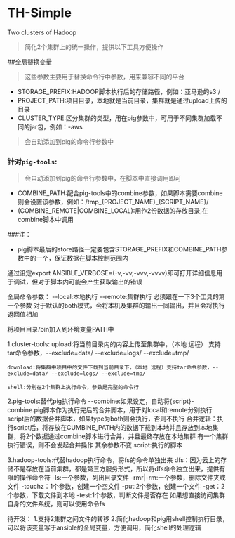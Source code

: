# TH-Simple
Two clusters of Hadoop
> 简化2个集群上的统一操作，提供以下工具方便操作

##全局替换变量
> 这些参数主要用于替换命令行中参数，用来兼容不同的平台

* STORAGE_PREFIX:HADOOP脚本执行后的存储路径，例如：亚马逊的s3:/
* PROJECT_PATH:项目目录，本地就是当前目录，集群就是通过upload上传的目录
* CLUSTER_TYPE:区分集群的类型，用在pig参数中，可用于不同集群加载不同的jar包，例如：-aws

> 会自动添加到pig的命令行参数中

### 针对`pig-tools`:
> 会自动添加到pig的命令行参数中，在脚本中直接调用即可

+ COMBINE_PATH:配合pig-tools中的combine参数，如果脚本需要combine则会设置该参数，例如：/tmp_{PROJECT_NAME}_{SCRIPT_NAME}/
+ (COMBINE_REMOTE|COMBINE_LOCAL):用作2份数据的存放目录,在combine脚本中调用
				
###注：
+ pig脚本最后的store路径一定要包含STORAGE_PREFIX和COMBINE_PATH参数中的一个，保证数据在脚本控制范围内

通过设定export ANSIBLE_VERBOSE=(-v,-vv,-vvv,-vvvv)即可打开详细信息用于调试，但对于脚本内可能会产生获取输出的错误

全局命令参数：
	--local:本地执行
	--remote:集群执行
	必须跟在一下3个工具的第一个参数
	对于默认的both模式，会将本机及集群的输出一同输出，并且会将执行返回值相加

将项目目录/bin加入到环境变量PATH中
	
1.cluster-tools:
	upload:将当前目录内的内容上传至集群中，（本地 远程） 支持tar命令参数，--exclude=data/ --exclude=logs/ --exclude=tmp/ 
	
	download:将集群中项目中的文件下载到当前目录下，（本地 远程）支持tar命令参数，--exclude=data/ --exclude=logs/ --exclude=tmp/ 
	
	shell:分别在2个集群上执行命令，参数是完整的命令行

2.pig-tools:替代pig执行命令
	--combine:如果设定，自动将{script}-combine.pig脚本作为执行完后的合并脚本，用于对local和remote分别执行script后的数据合并脚本，如果type为both则会执行，否则不执行
		合并逻辑：执行script后，将存放在CUMBINE_PATH内的数据下载到本地并且存放到本地集群，将2个数据通过combine脚本进行合并，并且最终存放在本地集群
		有一个集群执行错误，则不会发起合并操作
	其余参数不变
	script:执行的脚本

3.hadoop-tools:代替hadoop执行命令，将fs的命令单独出来
	dfs：因为云上的存储不是存放在当前集群，都是第三方服务形式，所以将dfs命令独立出来，提供有限的操作命令符
		-ls:一个参数，列出目录文件
		-rmr|-rm:一个参数，删除文件夹或文件
		-touchz：1个参数，创建一个空文件
		-put:2个参数，创建一个文件
		-get：2个参数，下载文件到本地
		-test:1个参数，判断文件是否存在
	如果想直接访问集群自身的文件系统，则可以使用命令fs


待开发：
1.支持2集群之间文件的转移
2.简化hadoop和pig用shell控制执行目录，可以将该变量写于ansible的全局变量，方便调用，简化shell的处理逻辑
